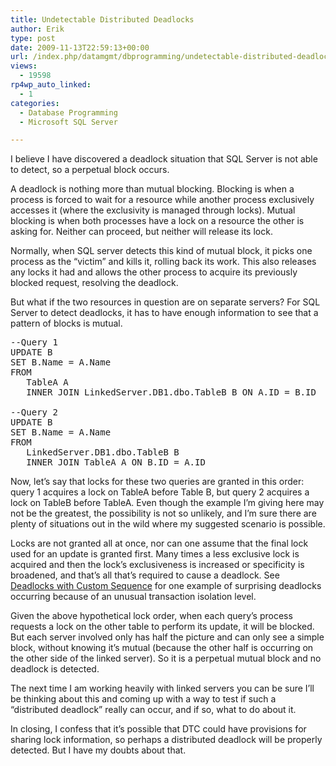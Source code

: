 ```yaml
---
title: Undetectable Distributed Deadlocks
author: Erik
type: post
date: 2009-11-13T22:59:13+00:00
url: /index.php/datamgmt/dbprogramming/undetectable-distributed-deadlocks/
views:
  - 19598
rp4wp_auto_linked:
  - 1
categories:
  - Database Programming
  - Microsoft SQL Server

---
```

I believe I have discovered a deadlock situation that SQL Server is not able to detect, so a perpetual block occurs.

A deadlock is nothing more than mutual blocking. Blocking is when a process is forced to wait for a resource while another process exclusively accesses it (where the exclusivity is managed through locks). Mutual blocking is when both processes have a lock on a resource the other is asking for. Neither can proceed, but neither will release its lock.

Normally, when SQL server detects this kind of mutual block, it picks one process as the &#8220;victim&#8221; and kills it, rolling back its work. This also releases any locks it had and allows the other process to acquire its previously blocked request, resolving the deadlock.

But what if the two resources in question are on separate servers? For SQL Server to detect deadlocks, it has to have enough information to see that a pattern of blocks is mutual.

<pre>--Query 1
UPDATE B
SET B.Name = A.Name
FROM
   TableA A
   INNER JOIN LinkedServer.DB1.dbo.TableB B ON A.ID = B.ID

--Query 2
UPDATE B
SET B.Name = A.Name
FROM
   LinkedServer.DB1.dbo.TableB B
   INNER JOIN TableA A ON B.ID = A.ID</pre>

Now, let&#8217;s say that locks for these two queries are granted in this order: query 1 acquires a lock on TableA before Table B, but query 2 acquires a lock on TableB before TableA. Even though the example I&#8217;m giving here may not be the greatest, the possibility is not so unlikely, and I&#8217;m sure there are plenty of situations out in the wild where my suggested scenario is possible.

Locks are not granted all at once, nor can one assume that the final lock used for an update is granted first. Many times a less exclusive lock is acquired and then the lock&#8217;s exclusiveness is increased or specificity is broadened, and that&#8217;s all that&#8217;s required to cause a deadlock. See <a href=http://www.sqlmag.com/article/articleid/95538/95538.html>Deadlocks with Custom Sequence</a> for one example of surprising deadlocks occurring because of an unusual transaction isolation level. 

Given the above hypothetical lock order, when each query&#8217;s process requests a lock on the other table to perform its update, it will be blocked. But each server involved only has half the picture and can only see a simple block, without knowing it&#8217;s mutual (because the other half is occurring on the other side of the linked server). So it is a perpetual mutual block and no deadlock is detected.

The next time I am working heavily with linked servers you can be sure I&#8217;ll be thinking about this and coming up with a way to test if such a &#8220;distributed deadlock&#8221; really can occur, and if so, what to do about it.

In closing, I confess that it&#8217;s possible that DTC could have provisions for sharing lock information, so perhaps a distributed deadlock will be properly detected. But I have my doubts about that.